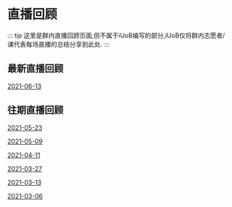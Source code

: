 # 直播回顾

::: tip
这里是群内直播回顾页面,但不属于iUoB编写的部分,iUoB仅将群内志愿者/课代表每场直播的总结分享到此处.
:::

## 最新直播回顾

[2021-06-13](./2021-06-13/) <Badge text="自由答疑"/>
 
## 往期直播回顾

[2021-05-23](./2021-05-23/) <Badge text="自由答疑"/>

 [2021-05-09](./2021-05-09/) <Badge text="自由答疑"/>

[2021-04-11](./2021-04-11/) <Badge text="自由答疑"/> <Badge text="室外游览"/> <Badge text="生活"/>

[2021-03-27](./2021-03-27/) <Badge text="语言班"/> <Badge text="就业"/>

[2021-03-13](./2021-03-13/) <Badge text="住宿"/>

[2021-03-06](./2021-03-06/)  <Badge text="住宿"/> <Badge text="生活"/>